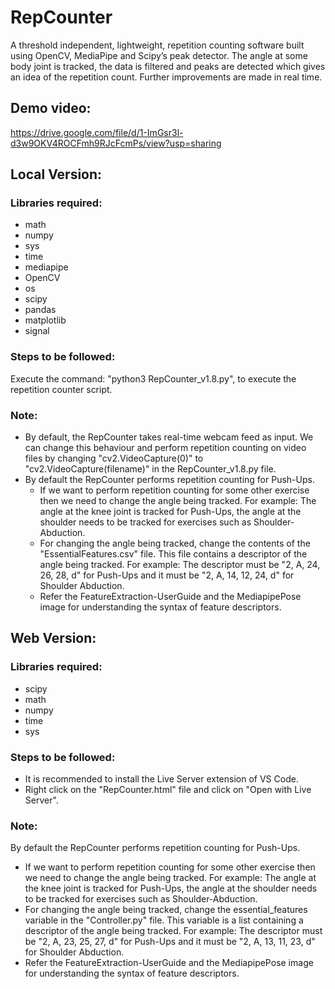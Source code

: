 # RepCounter
A threshold independent, lightweight, repetition counting software built using OpenCV, MediaPipe and Scipy’s peak detector. The angle at some body joint is tracked, the data is filtered and peaks are detected which gives an idea of the repetition count. Further improvements are made in real time.

## Demo video:
https://drive.google.com/file/d/1-ImGsr3l-d3w9OKV4ROCFmh9RJcFcmPs/view?usp=sharing

## Local Version:

### Libraries required:
* math
* numpy
* sys
* time
* mediapipe
* OpenCV
* os
* scipy
* pandas
* matplotlib
* signal

### Steps to be followed:
Execute the command: "python3 RepCounter_v1.8.py", to execute the repetition counter script.

### Note:
* By default, the RepCounter takes real-time webcam feed as input. We can change this behaviour and perform repetition counting on video files by changing "cv2.VideoCapture(0)" to "cv2.VideoCapture(filename)" in the RepCounter_v1.8.py file.
* By default the RepCounter performs repetition counting for Push-Ups.
  * If we want to perform repetition counting for some other exercise then we need to change the angle being tracked. For example: The angle at the knee joint is tracked for Push-Ups, the angle at the shoulder needs to be tracked for exercises such as Shoulder-Abduction.
  * For changing the angle being tracked, change the contents of the "EssentialFeatures.csv" file. This file contains a descriptor of the angle being tracked. For example: The descriptor must be "2, A, 24, 26, 28, d" for Push-Ups and it must be "2, A, 14, 12, 24, d" for Shoulder Abduction.
  * Refer the FeatureExtraction-UserGuide and the MediapipePose image for understanding the syntax of feature descriptors.

## Web Version:

### Libraries required:
* scipy
* math
* numpy
* time
* sys

### Steps to be followed:
* It is recommended to install the Live Server extension of VS Code.
* Right click on the "RepCounter.html" file and click on "Open with Live Server". 

### Note:
By default the RepCounter performs repetition counting for Push-Ups.
  * If we want to perform repetition counting for some other exercise then we need to change the angle being tracked. For example: The angle at the knee joint is tracked for Push-Ups, the angle at the shoulder needs to be tracked for exercises such as Shoulder-Abduction.
  * For changing the angle being tracked, change the essential_features variable in the "Controller.py" file. This variable is a list containing a descriptor of the angle being tracked. For example: The descriptor must be "2, A, 23, 25, 27, d" for Push-Ups and it must be "2, A, 13, 11, 23, d" for Shoulder Abduction.
  * Refer the FeatureExtraction-UserGuide and the MediapipePose image for understanding the syntax of feature descriptors.
